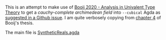 

This is an attempt to make use of [Booij 2020 - Analysis in Univalent Type Theory](https://abooij.blogspot.com/p/phd-thesis.html) to get a _cauchy-complete archimedean field_ into `--cubical` Agda as [suggested in a Github issue](https://github.com/agda/cubical/issues/286). I am quite verbosely copying from [chapter 4](chapter-4-1.md) of Booij's thesis.

The main file is [SyntheticReals.agda](agda/SyntheticReals.agda)
